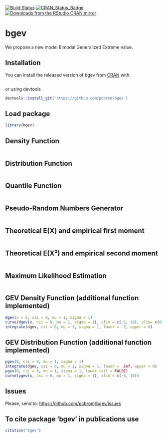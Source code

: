 <!-- # bgev <img src="man/figures/logo.png" align="right" /> -->

<!-- [![Downloads](http://cranlogs.r-pkg.org/badges/bgev?color=brightgreen)](http://www.r-pkg.org/pkg/bgev) -->

<!-- [![Downloads](http://cranlogs.r-pkg.org/badges/mRpostman?color=brightgreen)](http://www.r-pkg.org/pkg/mRpostman) -->

<!-- one space after links to display badges side by side -->

[![Build Status](https://travis-ci.org/pcbrom/bgev.svg?branch=main)](https://travis-ci.org/pcbrom/bgev)
[![CRAN\_Status\_Badge](https://www.r-pkg.org/badges/last-release/bgev)](https://cran.r-project.org/package=bgev)
[![Downloads from the RStudio CRAN mirror](https://cranlogs.r-pkg.org/badges/grand-total/bgev)](https://cran.r-project.org/package=bgev)



# bgev

<!-- badges: start -->
<!-- badges: end -->

We propose a new model Bimodal Generalized Extreme value. 


## Installation

You can install the released version of bgev from [CRAN](https://CRAN.R-project.org) with:

``` r

```
or using devtools

``` r
devtools::install_git('https://github.com/pcbrom/bgev')
```


## Load package

``` r
library(bgev)
```


## Density Function


``` r
```


## Distribution Function

``` r
```


## Quantile Function

``` r

```


## Pseudo-Random Numbers Generator

``` r

```


## Theoretical E(X) and empirical first moment

``` r

```


## Theoretical E(X²) and empirical second moment

``` r

```

## Maximum Likelihood Estimation

``` r

```


## GEV Density Function (additional function implemented)


``` r
dgev(x = 2, csi = 0, mu = 1, sigma = 1)
curve(dgev(x, csi = 0, mu = 1, sigma = 1), xlim = c(-5, 10), ylim= c(0, .4))
integrate(dgev, csi = 0, mu = 1, sigma = 1, lower = -5, upper = 0)
```


## GEV Distribution Function (additional function implemented)

``` r
pgev(0, csi = 0, mu = 1, sigma = 1)
integrate(dgev, csi = 0, mu = 1, sigma = 1, lower = -Inf, upper = 0)
pgev(0, csi = 0, mu = 1, sigma = 1, lower.tail = FALSE)
curve(pgev(x, csi = 0, mu = 1, sigma = 1), xlim = c(-5, 10))
```


## Issues

Please, send to: https://github.com/pcbrom/bgev/issues


## To cite package ‘bgev’ in publications use

``` r
citation("bgev")
```
